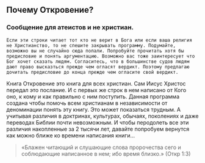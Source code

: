 ## Почему Откровение?

### Сообщение для атеистов и не христиан.  
```
Если эти строки читает тот кто не верит в Бога или если ваша религия не Христианство, то не спешите закрывать программу. Подумайте, возможно вы не случайно сюда попали. Попробуйте прочитать хотя бы предисловие и понять аргументацию. Возможно вас тоже заинтересует что Бог хочет сказать людям. Согласитесь, что в большинстве судов людям дают право высказться прежде чем огласят вердикт. Поэтому предлагаю дочитать предисловие до конца прежде чем огласите свой вердикт.
```

Книга Откровение это книга для всех христиан. Сам Иисус Христос передал это послание. И с первых же строк в нем написано от Кого оно, к кому и как правильно с ним поступить. Данная программа создана чтобы помочь всем христианам в независимости от деноминации понять эту книгу. Это может показаться трудным. А учитывая различия в доктринах, культурах, обычаях, поколениях и даже переводах Библии почти невозможным. И чтобы перодолеть все эти различия накопленные за 2 тысячи лет, давайте попробуем вернутся как можно ближе ко времени написания книги...

> «Блажен читающий и слушающие слова пророчества сего и соблюдающие написанное в нем; ибо время близко.» (Откр 1:3)
